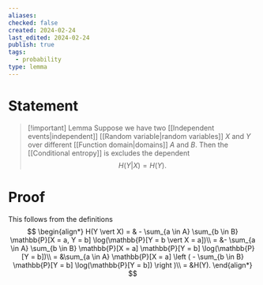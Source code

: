 ```yaml
---
aliases: 
checked: false
created: 2024-02-24
last_edited: 2024-02-24
publish: true
tags:
  - probability
type: lemma
---
```

# Statement

> [!important] Lemma
> Suppose we have two [[Independent events|independent]] [[Random variable|random variables]] $X$ and $Y$ over different [[Function domain|domains]] $A$ and $B$. Then the [[Conditional entropy]] is excludes the dependent
> $$H(Y \vert X) = H(Y).$$

# Proof

This follows from the definitions
$$
\begin{align*}
H(Y \vert X) = & - \sum_{a \in A} \sum_{b \in B} \mathbb{P}[X = a, Y = b] \log(\mathbb{P}[Y = b \vert X = a])\\
= &- \sum_{a \in A} \sum_{b \in B} \mathbb{P}[X = a] \mathbb{P}[Y = b] \log(\mathbb{P}[Y = b])\\
= &\sum_{a \in A} \mathbb{P}[X = a] \left ( - \sum_{b \in B} \mathbb{P}[Y = b] \log(\mathbb{P}[Y = b]) \right )\\
= &H(Y).
\end{align*}
$$